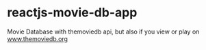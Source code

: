 # reactjs-movie-db-app
Movie Database with themoviedb api, but also if you view or play on www.themoviedb.org
